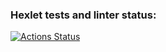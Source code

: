 ### Hexlet tests and linter status:
[![Actions Status](https://github.com/Trevinter/python-project-50/workflows/hexlet-check/badge.svg)](https://github.com/Trevinter/python-project-50/actions)